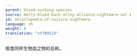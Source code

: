 ```yaml
---
parent: blood-sucking-species
source: melty-blood-back-alley-alliance-nightmare-vol-1
id: encyclopedia-of-rojiura-nightmare
language: zh
weight: 6
translation: "vt789123"
---
```


吸食同样生物血之物的总称。
